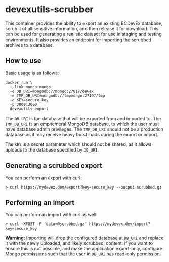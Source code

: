 # devexutils-scrubber

This container provides the ability to export an existing BCDevEx database, 
scrub it of all sensitive information, and then release it for download. This 
can be used for generating a realistic dataset for use in staging and testing
environments. It also provides an endpoint for importing the scrubbed archives 
to a database.

## How to use

Basic usage is as follows:

```
docker run \
  --link mongo:mongo
  -e DB_URI=mongodb://mongo:27017/devex
  -e TMP_DB_URI=mongodb://tmpmongo:27107/tmp
  -e KEY=secure_key
  -p 3000:3000
  devexutils-export
```

The `DB_URI` is the database that will be exported from and imported to. The
`TMP_DB_URI` is an emphemeral MongoDB database, to which the user must have 
database admin privileges. The `TMP_DB_URI` should not be a production database
as it may receive heavy burst loads during the export or import.

The `KEY` is a secret parameter which should not be shared, as it allows uploads
to the database specified by `DB_URI`.

## Generating a scrubbed export

You can perform an export with curl:

```
> curl https://mydevex.dev/export?key=secure_key --output scrubbed.gz
```

## Performing an import

You can perform an import with curl as well:

```
> curl -XPOST -F 'data=@scrubbed.gz' https://mydevex.dev/import?key=secure_key
```

**Warning:** Importing will drop the configured database at `DB_URI` and 
replace it with the newly uploaded, and likely scrubbed, content. If you want
to ensure this is not possible, and make the application export-only, configure 
Mongo permissions such that the user in `DB_URI` has read-only permission.
